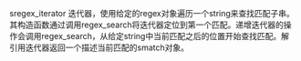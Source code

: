 sregex_iterator 迭代器，使用给定的regex对象遍历一个string来查找匹配子串。其构造函数通过调用regex_search将迭代器定位到第一个匹配。递增迭代器的操作会调用regex_search，从给定string中当前匹配之后的位置开始查找匹配。解引用迭代器返回一个描述当前匹配的smatch对象。
